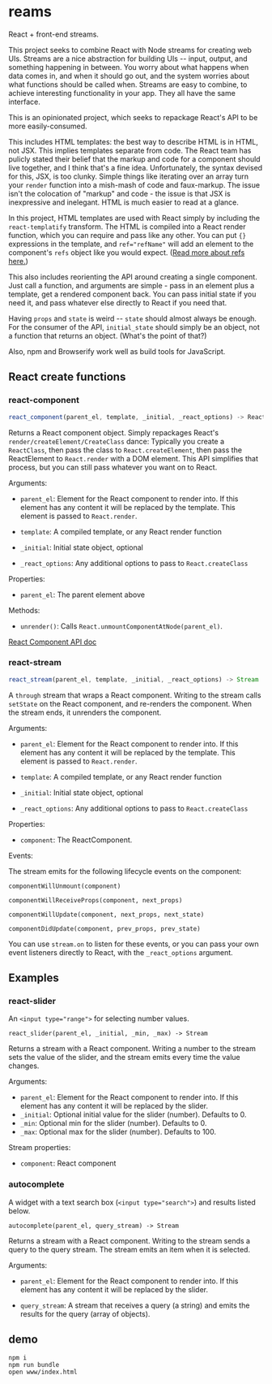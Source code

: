 # reams

React + front-end streams.

This project seeks to combine React with Node streams for creating web UIs. Streams are a nice abstraction for building UIs -- input, output, and something happening in between. You worry about what happens when data comes in, and when it should go out, and the system worries about what functions should be called when. Streams are easy to combine, to achieve interesting functionality in your app. They all have the same interface.

This is an opinionated project, which seeks to repackage React's API to be more easily-consumed.

This includes HTML templates: the best way to describe HTML is in HTML, not JSX. This implies templates separate from code. The React team has pulicly stated their belief that the markup and code for a component should live together, and I think that's a fine idea. Unfortunately, the syntax devised for this, JSX, is too clunky. Simple things like iterating over an array turn your `render` function into a mish-mash of code and faux-markup. The issue isn't the colocation of "markup" and code - the issue is that JSX is inexpressive and inelegant. HTML is much easier to read at a glance.

In this project, HTML templates are used with React simply by including the `react-templatify` transform. The HTML is compiled into a React render function, which you can require and pass like any other. You can put `{}` expressions in the template, and `ref="refName"` will add an element to the component's `refs` object like you would expect. ([Read more about refs here.](http://facebook.github.io/react/docs/more-about-refs.html))

This also includes reorienting the API around creating a single component. Just call a function, and arguments are simple - pass in an element plus a template, get a rendered component back. You can pass initial state if you need it, and pass whatever else directly to React if you need that.

Having `props` and `state` is weird -- `state` should almost always be enough. For the consumer of the API, `initial_state` should simply be an object, not a function that returns an object. (What's the point of that?)

Also, npm and Browserify work well as build tools for JavaScript.


## React create functions

### react-component

```javascript
react_component(parent_el, template, _initial, _react_options) -> ReactComponent
```

Returns a React component object. Simply repackages React's `render/createElement/CreateClass` dance: Typically you create a `ReactClass`, then pass the class to `React.createElement`, then pass the ReactElement to `React.render` with a DOM element. This API simplifies that process, but you can still pass whatever you want on to React.

Arguments:

- `parent_el`: Element for the React component to render into. If this
  element has any content it will be replaced by the template. This element is
  passed to `React.render`.

- `template`: A compiled template, or any React render function

- `_initial`: Initial state object, optional

- `_react_options`: Any additional options to pass to `React.createClass`

Properties:

- `parent_el`: The parent element above

Methods:

- `unrender()`: Calls `React.unmountComponentAtNode(parent_el)`.


[React Component API doc](http://facebook.github.io/react/docs/component-api.html)

### react-stream

```javascript
react_stream(parent_el, template, _initial, _react_options) -> Stream
```

A `through` stream that wraps a React component. Writing to the stream calls `setState` on the React component, and re-renders the component. When the stream ends, it unrenders the component.

Arguments:

- `parent_el`: Element for the React component to render into. If this element has any content it will be replaced by the template. This element is passed to `React.render`.

- `template`: A compiled template, or any React render function

- `_initial`: Initial state object, optional

- `_react_options`: Any additional options to pass to `React.createClass`

Properties:

- `component`: The ReactComponent.

Events: 

The stream emits for the following lifecycle events on the component: 

`componentWillUnmount(component)`

`componentWillReceiveProps(component, next_props)`

`componentWillUpdate(component, next_props, next_state)`

`componentDidUpdate(component, prev_props, prev_state)`


You can use `stream.on` to listen for these events, or you can pass your own event listeners directly to React, with the `_react_options` argument. 



## Examples

### react-slider

An `<input type="range">` for selecting number values.

`react_slider(parent_el, _initial, _min, _max) -> Stream`

Returns a stream with a React component. Writing a number to the stream sets the value of the slider, and the stream emits every time the value changes.

Arguments:
- `parent_el`: Element for the React component to render into. If this element has any content it will be replaced by the slider.
- `_initial`: Optional initial value for the slider (number). Defaults to 0.
- `_min`: Optional min for the slider (number). Defaults to 0.
- `_max`: Optional max for the slider (number). Defaults to 100.

Stream properties:
- `component`: React component

### autocomplete
A widget with a text search box (`<input type="search">`) and results listed below.

`autocomplete(parent_el, query_stream) -> Stream`

Returns a stream with a React component. Writing to the stream sends a query to the query stream. The stream emits an item when it is selected.

Arguments:

- `parent_el`: Element for the React component to render into. If this element has any content it will be replaced by the slider.

- `query_stream`: A stream that receives a query (a string) and emits the results for the query (array of objects).

## demo

```
npm i
npm run bundle
open www/index.html
```
